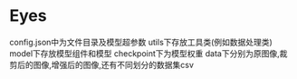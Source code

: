 # Eyes
config.json中为文件目录及模型超参数
utils下存放工具类(例如数据处理类)
model下存放模型组件和模型
checkpoint下为模型权重
data下分别为原图像,裁剪后的图像,增强后的图像,还有不同划分的数据集csv